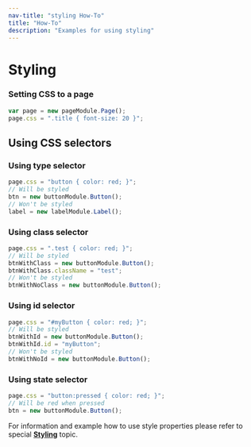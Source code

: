 ```yaml
---
nav-title: "styling How-To"
title: "How-To"
description: "Examples for using styling"
---
```

# Styling
### Setting CSS to a page
``` JavaScript
var page = new pageModule.Page();
page.css = ".title { font-size: 20 }";
```
## Using CSS selectors
### Using type selector
``` JavaScript
page.css = "button { color: red; }";
// Will be styled
btn = new buttonModule.Button();
// Won't be styled
label = new labelModule.Label();
```
### Using class selector
``` JavaScript
page.css = ".test { color: red; }";
// Will be styled
btnWithClass = new buttonModule.Button();
btnWithClass.className = "test";
// Won't be styled
btnWithNoClass = new buttonModule.Button();
```
### Using id selector
``` JavaScript
page.css = "#myButton { color: red; }";
// Will be styled
btnWithId = new buttonModule.Button();
btnWithId.id = "myButton";
// Won't be styled
btnWithNoId = new buttonModule.Button();
```
### Using state selector
``` JavaScript
page.css = "button:pressed { color: red; }";
// Will be red when pressed
btn = new buttonModule.Button();
```
For information and example how to use style properties please refer to special [**Styling**](../../../styling.md) topic. 
